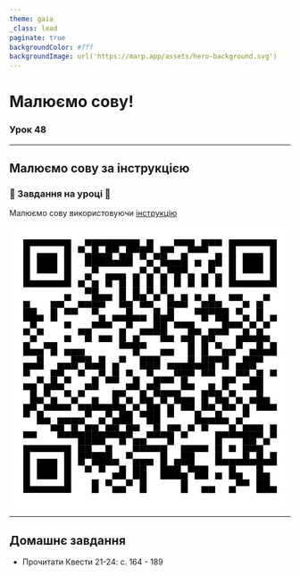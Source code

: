```yaml
---
theme: gaia
_class: lead
paginate: true
backgroundColor: #fff
backgroundImage: url('https://marp.app/assets/hero-background.svg')
---
```


# Малюємо сову!

### Урок 48

---

## Малюємо сову за інструкцією

### 💎 Завдання на уроці 💎

Малюємо сову використовуючи [інструкцію](https://www.youtube.com/watch?v=TiS9YlfBjM8)

![w:300px](./assets/48/draw-an-owl.png)

---

## Домашнє завдання

* Прочитати Квести 21-24: с. 164 - 189
